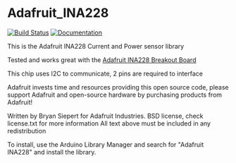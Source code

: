 Adafruit_INA228
===============
[![Build Status](https://github.com/adafruit/Adafruit_INA228/workflows/Arduino%20Library%20CI/badge.svg)](https://github.com/adafruit/Adafruit_INA228/actions)
[![Documentation](https://raw.githubusercontent.com/adafruit/ci-arduino/master/assets/doxygen_badge.svg)](https://adafruit.github.io/Adafruit_INA228/html/index.html)

This is the Adafruit INA228 Current and Power sensor library

Tested and works great with the [Adafruit INA228 Breakout Board](https://www.adafruit.com/product/5832)

This chip uses I2C to communicate, 2 pins are required to interface

Adafruit invests time and resources providing this open source code,
please support Adafruit and open-source hardware by purchasing
products from Adafruit!

Written by Bryan Siepert for Adafruit Industries.
BSD license, check license.txt for more information
All text above must be included in any redistribution

To install, use the Arduino Library Manager and search for "Adafruit INA228" and install the library.

